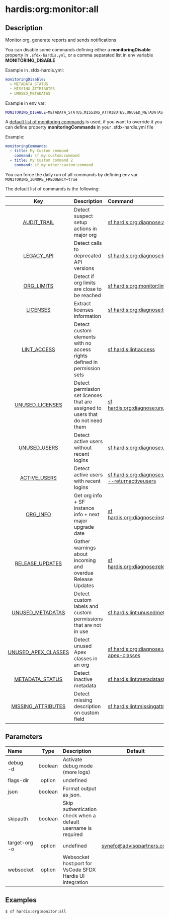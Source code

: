 <!-- This file has been generated with command 'sf hardis:doc:plugin:generate'. Please do not update it manually or it may be overwritten -->
# hardis:org:monitor:all

## Description

Monitor org, generate reports and sends notifications

You can disable some commands defining either a **monitoringDisable** property in `.sfdx-hardis.yml`, or a comma separated list in env variable **MONITORING_DISABLE**

Example in .sfdx-hardis.yml:
  
```yaml
monitoringDisable:
  - METADATA_STATUS
  - MISSING_ATTRIBUTES
  - UNUSED_METADATAS
```
  
Example in env var:

```sh
MONITORING_DISABLE=METADATA_STATUS,MISSING_ATTRIBUTES,UNUSED_METADATAS
```

A [default list of monitoring commands](https://sfdx-hardis.cloudity.com/salesforce-monitoring-home/#monitoring-commands) is used, if you want to override it you can define property **monitoringCommands** in your .sfdx-hardis.yml file

Example:

```yaml
monitoringCommands:
  - title: My Custom command
    command: sf my:custom:command
  - title: My Custom command 2
    command: sf my:other:custom:command
```

You can force the daily run of all commands by defining env var `MONITORING_IGNORE_FREQUENCY=true`

The default list of commands is the following:

| Key | Description | Command | Frequency |
| :---: | :---- | :---- | :-----: |
| [AUDIT_TRAIL](https://sfdx-hardis.cloudity.com/hardis/org/diagnose/audittrail) | Detect suspect setup actions in major org | [sf hardis:org:diagnose:audittrail](https://sfdx-hardis.cloudity.com/hardis/org/diagnose/audittrail) | daily |
| [LEGACY_API](https://sfdx-hardis.cloudity.com/hardis/org/diagnose/legacyapi) | Detect calls to deprecated API versions | [sf hardis:org:diagnose:legacyapi](https://sfdx-hardis.cloudity.com/hardis/org/diagnose/legacyapi) | daily |
| [ORG_LIMITS](https://sfdx-hardis.cloudity.com/hardis/org/monitor/limits) | Detect if org limits are close to be reached | [sf hardis:org:monitor:limits](https://sfdx-hardis.cloudity.com/hardis/org/monitor/limits) | daily |
| [LICENSES](https://sfdx-hardis.cloudity.com/hardis/org/diagnose/licenses) | Extract licenses information | [sf hardis:org:diagnose:licenses](https://sfdx-hardis.cloudity.com/hardis/org/diagnose/licenses) | weekly |
| [LINT_ACCESS](https://sfdx-hardis.cloudity.com/hardis/lint/access) | Detect custom elements with no access rights defined in permission sets | [sf hardis:lint:access](https://sfdx-hardis.cloudity.com/hardis/lint/access) | weekly |
| [UNUSED_LICENSES](https://sfdx-hardis.cloudity.com/hardis/org/diagnose/unusedlicenses) | Detect permission set licenses that are assigned to users that do not need them | [sf hardis:org:diagnose:unusedlicenses](https://sfdx-hardis.cloudity.com/hardis/org/diagnose/unusedlicenses) | weekly |
| [UNUSED_USERS](https://sfdx-hardis.cloudity.com/hardis/org/diagnose/unusedusers) | Detect active users without recent logins | [sf hardis:org:diagnose:unusedusers](https://sfdx-hardis.cloudity.com/hardis/org/diagnose/unusedusers) | weekly |
| [ACTIVE_USERS](https://sfdx-hardis.cloudity.com/hardis/org/diagnose/unusedusers) | Detect active users with recent logins | [sf hardis:org:diagnose:unusedusers --returnactiveusers](https://sfdx-hardis.cloudity.com/hardis/org/diagnose/unusedusers) | weekly |
| [ORG_INFO](https://sfdx-hardis.cloudity.com/hardis/org/diagnose/instanceupgrade) | Get org info + SF instance info + next major upgrade date | [sf hardis:org:diagnose:instanceupgrade](https://sfdx-hardis.cloudity.com/hardis/org/diagnose/instanceupgrade) | weekly |
| [RELEASE_UPDATES](https://sfdx-hardis.cloudity.com/hardis/org/diagnose/releaseupdates) | Gather warnings about incoming and overdue Release Updates | [sf hardis:org:diagnose:releaseupdates](https://sfdx-hardis.cloudity.com/hardis/org/diagnose/releaseupdates) | weekly |
| [UNUSED_METADATAS](https://sfdx-hardis.cloudity.com/hardis/lint/unusedmetadatas) | Detect custom labels and custom permissions that are not in use | [sf hardis:lint:unusedmetadatas](https://sfdx-hardis.cloudity.com/hardis/lint/unusedmetadatas) | weekly |
| [UNUSED_APEX_CLASSES](https://sfdx-hardis.cloudity.com/hardis/org/diagnose/unused-apex-classes) | Detect unused Apex classes in an org | [sf hardis:org:diagnose:unused-apex-classes](https://sfdx-hardis.cloudity.com/hardis/org/diagnose/unused-apex-classes) | weekly |
| [METADATA_STATUS](https://sfdx-hardis.cloudity.com/hardis/lint/metadatastatus) | Detect inactive metadata | [sf hardis:lint:metadatastatus](https://sfdx-hardis.cloudity.com/hardis/lint/metadatastatus) | weekly |
| [MISSING_ATTRIBUTES](https://sfdx-hardis.cloudity.com/hardis/lint/missingattributes) | Detect missing description on custom field | [sf hardis:lint:missingattributes](https://sfdx-hardis.cloudity.com/hardis/lint/missingattributes) | weekly |



## Parameters

|Name|Type|Description|Default|Required|Options|
|:---|:--:|:----------|:-----:|:------:|:-----:|
|debug<br/>-d|boolean|Activate debug mode (more logs)||||
|flags-dir|option|undefined||||
|json|boolean|Format output as json.||||
|skipauth|boolean|Skip authentication check when a default username is required||||
|target-org<br/>-o|option|undefined|synefo@advisopartners.com|||
|websocket|option|Websocket host:port for VsCode SFDX Hardis UI integration||||

## Examples

```shell
$ sf hardis:org:monitor:all
```


